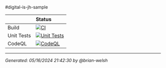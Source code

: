 #digital-is-jh-sample

| | Status |
|:---|:---|
| Build | [![ CI ](https://github.com/wcenterprises/digital-is-jh-sample/actions/workflows/ci.yml/badge.svg)](https://github.com/wcenterprises/digital-is-jh-sample/actions/workflows/ci.yml) |
| Unit Tests | [![ Unit Tests ](https://github.com/wcenterprises/digital-is-jh-sample/actions/workflows/unit-tests.yml/badge.svg)](https://github.com/wcenterprises/digital-is-jh-sample/actions/workflows/unit-tests.yml)|
| CodeQL | [![ CodeQL ](https://github.com/wcenterprises/digital-is-jh-sample/actions/workflows/codeql.yml/badge.svg)](https://github.com/wcenterprises/digital-is-jh-sample/actions/workflows/codeql.yml)|

---

_Generated: 05/16/2024 21:42:30 by @brian-welsh_
